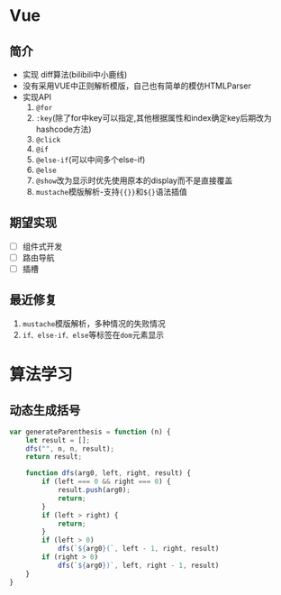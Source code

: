 # Vue

## 简介

- 实现 diff算法(bilibili中小鹿线)
- 没有采用VUE中正则解析模版，自己也有简单的模仿HTMLParser
- 实现API
    1. `@for`
    2. `:key`(除了for中key可以指定,其他根据属性和index确定key后期改为hashcode方法)
    3. `@click`
    4. `@if`
    5. `@else-if`(可以中间多个else-if)
    6. `@else`
    7. `@show`改为显示时优先使用原本的display而不是直接覆盖
    8. `mustache`模版解析-支持`{{}}`和`${}`语法插值

## 期望实现

- [ ] 组件式开发
- [ ] 路由导航
- [ ] 插槽

## 最近修复

1. `mustache`模版解析，多种情况的失败情况
2. `if、else-if、else`等标签在`dom`元素显示

# 算法学习

## 动态生成括号

```javascript
var generateParenthesis = function (n) {
    let result = [];
    dfs("", n, n, result);
    return result;

    function dfs(arg0, left, right, result) {
        if (left === 0 && right === 0) {
            result.push(arg0);
            return;
        }
        if (left > right) {
            return;
        }
        if (left > 0)
            dfs(`${arg0}(`, left - 1, right, result)
        if (right > 0)
            dfs(`${arg0})`, left, right - 1, result)
    }
}
```
